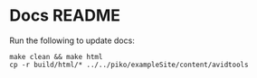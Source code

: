 # Docs README

Run the following to update docs:

```
make clean && make html
cp -r build/html/* ../../piko/exampleSite/content/avidtools
```